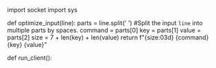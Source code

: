
import socket
import sys

def optimize_input(line):
    parts = line.split(' ')  #Split the input `line` into multiple parts by spaces.
    command = parts[0]
    key = parts[1]
    value = parts[2]
    size = 7 + len(key) + len(value)
    return f"{size:03d} {command} {key} {value}"

def run_client():
    